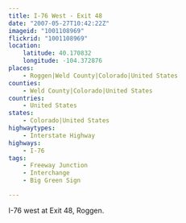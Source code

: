 ```yaml
---
title: I-76 West - Exit 48
date: "2007-05-27T10:42:22Z"
imageid: "1001108969"
flickrid: "1001108969"
location:
    latitude: 40.170832
    longitude: -104.372876
places:
    - Roggen|Weld County|Colorado|United States
counties:
    - Weld County|Colorado|United States
countries:
    - United States
states:
    - Colorado|United States
highwaytypes:
    - Interstate Highway
highways:
    - I-76
tags:
    - Freeway Junction
    - Interchange
    - Big Green Sign

---
```

I-76 west at Exit 48, Roggen.